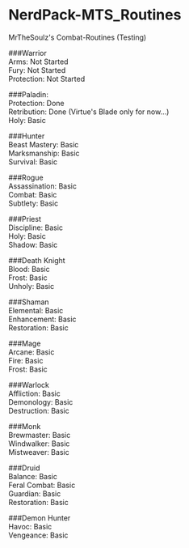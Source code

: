 # NerdPack-MTS_Routines
MrTheSoulz's Combat-Routines (Testing)

###Warrior  
Arms: Not Started  
Fury: Not Started  
Protection: Not Started  
  
###Paladin:  
Protection: Done  
Retribution: Done (Virtue's Blade only for now...)  
Holy: Basic  
  
###Hunter  
Beast Mastery: Basic  
Marksmanship: Basic  
Survival: Basic  
  
###Rogue  
Assassination: Basic  
Combat: Basic  
Subtlety: Basic  
  
###Priest  
Discipline: Basic  
Holy: Basic  
Shadow: Basic  
  
###Death Knight  
Blood: Basic  
Frost: Basic  
Unholy: Basic  
  
###Shaman  
Elemental: Basic  
Enhancement: Basic  
Restoration: Basic  
  
###Mage  
Arcane: Basic  
Fire: Basic  
Frost: Basic  
  
###Warlock  
Affliction: Basic  
Demonology: Basic  
Destruction: Basic  
  
###Monk  
Brewmaster: Basic  
Windwalker: Basic  
Mistweaver: Basic  
  
###Druid  
Balance: Basic  
Feral Combat: Basic  
Guardian: Basic  
Restoration: Basic  
  
###Demon Hunter  
Havoc: Basic  
Vengeance: Basic  

